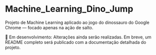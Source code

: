 # Machine_Learning_Dino_Jump
Projeto de Machine Learning aplicado ao jogo do dinossauro do Google Chrome — focado apenas na ação de salto.

🚧 Em desenvolvimento: Alterações ainda serão realizadas. Em breve, um README completo será publicado com a documentação detalhada do projeto.
